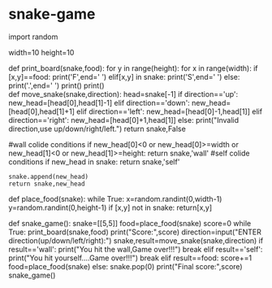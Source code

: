 # snake-game
import random

width=10
height=10

def print_board(snake,food):
    for y in range(height):
        for x in range(width):
            if [x,y]==food:
                print('F',end=' ')
            elif[x,y] in snake:
                print('S',end=' ')
            else:
                print('.',end=' ')
        print()
    print()  
def move_snake(snake,direction):
    head=snake[-1]
    if direction=='up':
        new_head=[head[0],head[1]-1]
    elif direction=='down':
        new_head=[head[0],head[1]+1]
    elif direction=='left':
        new_head=[head[0]-1,head[1]]
    elif direction=='right':
        new_head=[head[0]+1,head[1]]
    else:
        print("Invalid direction,use up/down/right/left.")
        return snake,False
        
#wall colide conditions
    if new_head[0]<0 or new_head[0]>=width or new_head[1]<0 or new_head[1]>=height:
        return snake,'wall'
#self colide conditions
    if new_head in snake:
        return snake,'self'
        
    snake.append(new_head)
    return snake,new_head
def place_food(snake):
    while True:
        x=random.randint(0,width-1)
        y=random.randint(0,height-1)
        if [x,y] not in snake:
            return[x,y]
            
def snake_game():
    snake=[[5,5]]
    food=place_food(snake)
    score=0
    while True:
        print_board(snake,food)
        print("Score:",score)
        direction=input("ENTER direction(up/down/left/right):")
        snake,result=move_snake(snake,direction)
        if result=='wall':
            print("You hit the wall,Game over!!!")
            break
        elif result=='self':
            print("You hit yourself....Game over!!!")
            break
        elif result==food:
            score+=1
            food=place_food(snake)
        else:
            snake.pop(0)
    print("Final score:",score)
snake_game()               
